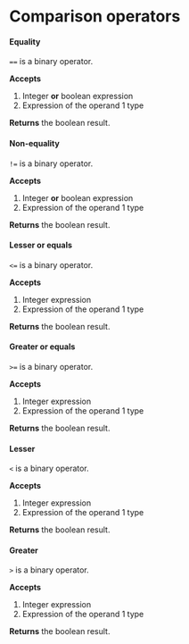 # Comparison operators

#### Equality

`==` is a binary operator.

**Accepts**
1. Integer **or** boolean expression
2. Expression of the operand 1 type

**Returns** the boolean result.

#### Non-equality

`!=` is a binary operator.

**Accepts**
1. Integer **or** boolean expression
2. Expression of the operand 1 type

**Returns** the boolean result.

#### Lesser or equals

`<=` is a binary operator.

**Accepts**
1. Integer expression
2. Expression of the operand 1 type

**Returns** the boolean result.

#### Greater or equals

`>=` is a binary operator.

**Accepts**
1. Integer expression
2. Expression of the operand 1 type

**Returns** the boolean result.

#### Lesser

`<` is a binary operator.

**Accepts**
1. Integer expression
2. Expression of the operand 1 type

**Returns** the boolean result.

#### Greater

`>` is a binary operator.

**Accepts**
1. Integer expression
2. Expression of the operand 1 type

**Returns** the boolean result.
